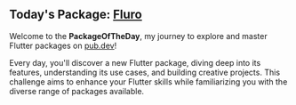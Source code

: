 ## Today's Package: [Fluro](https://pub.dev/packages/fluro) 
Welcome to the **PackageOfTheDay**, my journey to explore and master Flutter packages on [pub.dev](https://pub.dev/)! 

Every day, you'll discover a new Flutter package, diving deep into its features, understanding its use cases, and building creative projects. This challenge aims to enhance your Flutter skills while familiarizing you with the diverse range of packages available.
